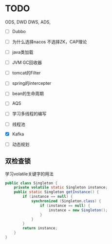 # TODO 

ODS, DWD DWS, ADS,

- [ ] Dubbo

- [ ] 为什么选择nacos 不选择ZK，CAP理论
- [ ] java类加载
- [ ] JVM GC回收器

- [ ] tomcat的Filter
- [ ] spring的intercepter

- [ ] bean的生命周期
- [ ] AQS
- [ ] 学习多线程的编写
- [ ] 线程池
- [x] Kafka
- [ ] 动态规划



## 双检查锁

学习volatile关键字的用法

```java
public class Singleton {
    private volatile static Singleton instance; 
    public static Singleton getInstance() {
        if (instance == null) {
            synchronized (Singleton.class) {
                if (instance == null) {
                    instance = new Singleton(); 
                }
            }
        }
        return instance;
    }
}	
```



